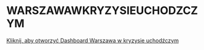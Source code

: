 # WARSZAWAWKRYZYSIEUCHODZCZYM

[Kliknij, aby otworzyć Dashboard Warszawa w kryzysie uchodźczym](https://app.powerbi.com/view?r=eyJrIjoiNjIyMzRmNGItMGEyNC00Y2VjLWFhZmQtZWY2OWFmZmFkZTBiIiwidCI6IjEwZTRkN2E3LTQ1MmYtNDk3YS04NjlmLWMzOTlkZjhkNDU0MCIsImMiOjl9&pageName=ReportSection027bb3ae353730cac85e "Zobacz dashboard")
